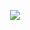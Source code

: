 <!--  -->
<p align="center">
  <a href="https://github.com/DenverCoder1/readme-typing-svg"><img src="https://readme-typing-svg.herokuapp.com?font=Time+New+Roman&color=black&size=25&center=true&vCenter=true&width=600&height=100&lines=Hola,+Soy+Theo+Trosman..&hearts;++;Estudiante+de+Ort+Yatay;Especialidad:+Informática,;Front-End,;Back-End,;Ganas+de+aprender+cosas+nuevas"></a>
</p>


<br>

